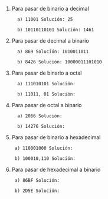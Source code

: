 1. Para pasar de binario a decimal

         a) 11001 Solución: 25

         b) 10110110101 Solución: 1461

2. Para pasar de decimal a binario

         a) 869 Solución: 1010011011

         b) 8426 Solución: 10000011101010

3. Para pasar de binario a octal

         a) 111010101 Solución:

         b) 11011, 01 Solución:

4. Para pasar de octal a binario

         a) 2066 Solución:

         b) 14276 Solución:

5. Para pasar de binario a hexadecimal

        a) 110001000 Solución:

        b) 100010,110 Solución:

6. Para pasar de hexadecimal a binario

        a) 86BF Solución:

        b) 2D5E Solución: 